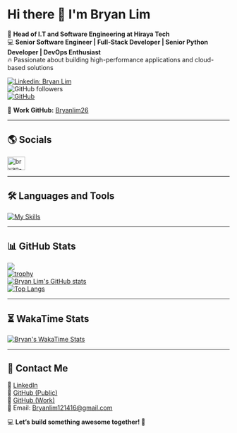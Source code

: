 # Hi there 👋 I'm Bryan Lim  

🚀 **Head of I.T and Software Engineering at Hiraya Tech**  
💻 **Senior Software Engineer | Full-Stack Developer | Senior Python Developer | DevOps Enthusiast**  
🔥 Passionate about building high-performance applications and cloud-based solutions  

[![Linkedin: Bryan Lim](https://img.shields.io/badge/-BryanLim-blue?style=flat-square&logo=Linkedin&logoColor=white&link=https://www.linkedin.com/in/bryan-lim-3749b714a/)](https://www.linkedin.com/in/bryan-lim-3749b714a/)  
![GitHub followers](https://img.shields.io/github/followers/BrylleTyroneLim14?label=Follow&style=social)  
[![GitHub](https://img.shields.io/badge/GitHub-BrylleTyroneLim14-181717?style=flat-square&logo=github&logoColor=white&link=https://github.com/BrylleTyroneLim14)](https://github.com/BrylleTyroneLim14)  

💼 **Work GitHub:** [Bryanlim26](https://github.com/Bryanlim26)  

---

## 🌎 Socials  
<p align="left">
<a href="https://linkedin.com/in/bryan-lim-3749b714a" target="blank"><img align="center" src="https://raw.githubusercontent.com/rahuldkjain/github-profile-readme-generator/master/src/images/icons/Social/linked-in-alt.svg" alt="bryan-lim-3749b714a" height="30" width="40" /></a>
</p>

---

## 🛠 Languages and Tools  
[![My Skills](https://skillicons.dev/icons?i=react,vite,tailwind,ts,js,python,django,flask,aws,gcp,postgresql,mysql,git,github,docker,vercel,html,css,nodejs,express&perline=8)](https://skillicons.dev)  

---

## 📊 GitHub Stats  

![](https://komarev.com/ghpvc/?username=Bryanlim26&style=flat)  
[![trophy](https://github-profile-trophy.vercel.app/?username=Bryanlim26&theme=onedark&row=1&column=6)](https://github.com/ryo-ma/github-profile-trophy)  
[![Bryan Lim's GitHub stats](https://github-readme-stats.vercel.app/api?username=BrylleTyroneLim14&theme=radical&show_icons=true)](https://github.com/anuraghazra/github-readme-stats)  
[![Top Langs](https://github-readme-stats.vercel.app/api/top-langs/?username=BrylleTyroneLim14&theme=radical&layout=compact)](https://github.com/anuraghazra/github-readme-stats)  

---

## ⏳ WakaTime Stats  

[![Bryan's WakaTime Stats](https://github-readme-stats.vercel.app/api/wakatime?username=Bryanlim22&layout=compact&theme=radical)](https://wakatime.com/@YOUR_WAKATIME_USERNAME)  

---

## 📩 Contact Me  
📌 [LinkedIn](https://www.linkedin.com/in/bryan-lim-3749b714a/)  
📌 [GitHub (Public)](https://github.com/BrylleTyroneLim14)  
📌 [GitHub (Work)](https://github.com/Bryanlim26)  
📧 Email: Bryanlim121416@gmail.com  

💻 **Let’s build something awesome together! 🚀**
